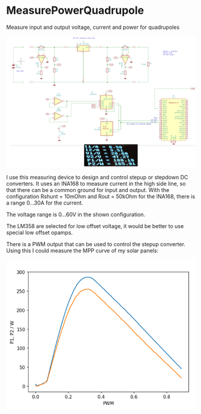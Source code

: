 # MeasurePowerQuadrupole
Measure input and output voltage, current and power for quadrupoles

![Picture](/measure_quadrupole.png)

I use this measuring device to design and control stepup or stepdown DC converters.
It uses an INA168 to measure current in the high side line, so that there can be a common ground for input and output.
With the configuration Rshunt = 10mOhm and Rout = 50kOhm for the INA168, there is a range 0...30A for the current.

The voltage range is 0...60V in the shown configuration.

The LM358 are selected for low offset voltage, it would be better to use special low offset opamps.

There is a PWM output that can be used to control the stepup converter.
Using this I could measure the MPP curve of my solar panels:

![Picture](/solar_01.png)




